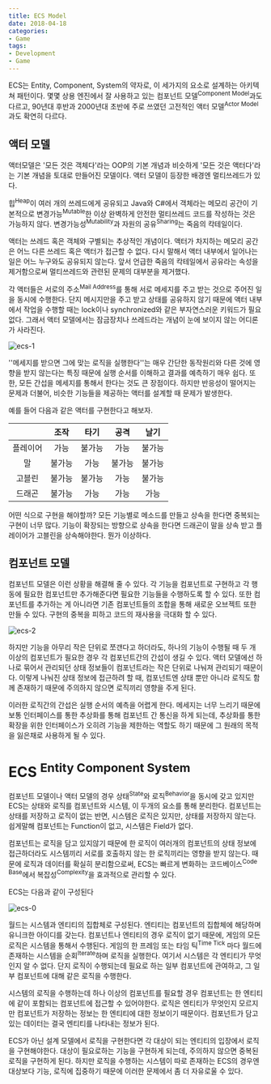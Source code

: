 ```yaml
---
title: ECS Model
date: 2018-04-18
categories:
- Game
tags:
- Development
- Game
---
```


 ECS는 Entity, Component, System의 약자로, 이 세가지의 요소로 설계하는 아키텍쳐 패턴이다. 몇몇 상용 엔진에서 잘 사용하고 있는 컴포넌트 모델<sup>Component Model</sup>과도 다르고, 90년대 후반과 2000년대 초반에 주로 쓰였던 고전적인 액터 모델<sup>Actor Model</sup>과도 확연히 다르다.

## 액터 모델

 액터모델은 '모든 것은 객체다'라는 OOP의 기본 개념과 비슷하게 '모든 것은 액터다'라는 기본 개념을 토대로 만들어진 모델이다. 액터 모델이 등장한 배경엔 멀티쓰레드가 있다. 

 힙<sup>Heap</sup>이 여러 개의 쓰레드에게 공유되고 Java와 C#에서 객체라는 메모리 공간이 기본적으로 변경가능<sup>Mutable</sup>한 이상 완벽하게 안전한 멀티쓰레드 코드를 작성하는 것은 가능하지 않다. 변경가능성<sup>Mutability</sup>과 자원의 공유<sup>Sharing</sup>는 죽음의 칵테일이다.

 액터는 쓰레드 혹은 객체와 구별되는 추상적인 개념이다. 액터가 차지하는 메모리 공간은 어느 다른 쓰레드 혹은 액터가 접근할 수 없다. 다시 말해서 액터 내부에서 일어나는 일은 어느 누구와도 공유되지 않는다. 앞서 언급한 죽음의 칵테일에서 공유라는 속성을 제거함으로써 멀티쓰레드와 관련된 문제의 대부분을 제거했다.

 각 액터들은 서로의 주소<sup>Mail Address</sup>를 통해 서로 메세지를 주고 받는 것으로 주어진 일을 동시에 수행한다. 단지 메시지만을 주고 받고 상태를 공유하지 않기 때문에 액터 내부에서 작업을 수행할 때는 lock이나 synchronized와 같은 부자연스러운 키워드가 필요 없다. 그래서 액터 모델에서는 잠금장치나 쓰레드라는 개념이 눈에 보이지 않는 어디론가 사라진다.

![ecs-1](https://user-images.githubusercontent.com/18159012/39060753-330d52f0-44fd-11e8-9545-f9de67a47a4b.png)

 ''메세지를 받으면 그에 맞는 로직을 실행한다''는 매우 간단한 동작원리와 다른 것에 영향을 받지 않는다는 특징 때문에 실행 순서를 이해하고 결과를 예측하기 매우 쉽다. 또한, 모든 간섭을 메세지를 통해서 한다는 것도 큰 장점이다. 하지만 반응성이 떨어지는 문제과 더불어, 비슷한 기능들을 제공하는 액터를 설계할 때 문제가 발생한다.

 예를 들어 다음과 같은 액터를 구현한다고 해보자.

|          |  조작  |  타기  |  공격  |  날기  |
| :------: | :----: | :----: | :----: | :----: |
| 플레이어 |  가능  | 불가능 |  가능  | 불가능 |
|    말    | 불가능 |  가능  | 불가능 | 불가능 |
|  고블린  | 불가능 | 불가능 |  가능  | 불가능 |
|  드래곤  | 불가능 |  가능  |  가능  |  가능  |

 어떤 식으로 구현을 해야할까? 모든 기능별로 메소드를 만들고 상속을 한다면 중복되는 구현이 너무 많다. 기능이 확장되는 방향으로 상속을 한다면 드래곤이 말을 상속 받고 플레이어가 고블린을 상속해야한다. 뭔가 이상하다.

## 컴포넌트 모델

 컴포넌트 모델은 이런 상황을 해결해 줄 수 있다. 각 기능을 컴포넌트로 구현하고 각 행동에 필요한 컴포넌트만 추가해준다면 필요한 기능들을 수행하도록 할 수 있다. 또한 컴포넌트를 추가하는 게 아니라면 기존 컴포넌트들의 조합을 통해 새로운 오브젝트 또한 만들 수 있다. 구현의 중복을 피하고 코드의 재사용을 극대화 할 수 있다.

![ecs-2](https://user-images.githubusercontent.com/18159012/39060767-3f0d64a0-44fd-11e8-9d11-837b748ca1d7.png)

 하지만 기능을 아무리 작은 단위로 쪼갠다고 하더라도, 하나의 기능이 수행될 때 두 개 이상의 컴포넌트가 필요한 경우 각 컴포넌트간의 간섭이 생길 수 있다. 액터 모델에선 하나로 묶어서 관리되던 상태 정보들이 컴포넌트라는 작은 단위로 나눠져 관리되기 때문이다. 이렇게 나눠진 상태 정보에 접근하려 할 때, 컴포넌트엔 상태 뿐만 아니라 로직도 함께 존재하기 때문에 주의하지 않으면 로직끼리 영향을 주게 된다.

 이러한 로직간의 간섭은 실행 순서의 예측을 어렵게 한다. 메세지는 너무 느리기 때문에 보통 인터페이스를 통한 추상화를 통해 컴포넌트 간 통신을 하게 되는데, 추상화를 통한 확장을 위한 인터페이스가 오히려 기능을 제한하는 역할도 하기 때문에 그 원래의 목적을 잃은채로 사용하게 될 수 있다.

# ECS <sup>Entity Component System</sup>

 컴포넌트 모델이나 액터 모델의 경우 상태<sup>State</sup>와 로직<sup>Behavior</sup>을 동시에 갖고 있지만 ECS는 상태와 로직를 컴포넌트와 시스템, 이 두개의 요소를 통해 분리한다. 컴포넌트는 상태를 저장하고 로직이 없는 반면, 시스템은 로직은 있지만, 상태를 저장하지 않는다. 쉽게말해 컴포넌트는 Function이 없고, 시스템은 Field가 없다.

 컴포넌트는 로직을 담고 있지않기 때문에 한 로직이 여러개의 컴포넌트의 상태 정보에 접근하더라도 시스템끼리 서로를 호출하지 않는 한 로직끼리는 영향을 받지 않는다. 때문에 로직과 데이터를 확실히 분리함으로써, ECS는 빠르게 변화하는 코드베이스<sup>Code Base</sup>에서 복잡성<sup>Complexity</sup>을 효과적으로 관리할 수 있다.

 ECS는 다음과 같이 구성된다

![ecs-0](https://user-images.githubusercontent.com/18159012/38994825-6b792514-4422-11e8-9002-704e68d5ecf1.png)

 월드는 시스템과 엔티티의 집합체로 구성된다. 엔티티는 컴포넌트의 집합체에 해당하며 유니크한 아이디를 갖는다.  컴포넌트나 엔티티의 경우 로직이 없기 때문에, 게임의 모든 로직은 시스템을 통해서 수행된다. 게임의 한 프레임 또는 타임 틱<sup>Time Tick</sup> 마다 월드에 존재하는 시스템을 순회<sup>Iterate</sup>하며 로직을 실행한다. 여기서 시스템은 각 엔티티가 무엇인지 알 수 없다. 단지 로직이 수행되는데 필요로 하는 일부 컴포넌트에 관여하고, 그 일부 컴포넌트에 대해 같은 로직을 수행한다.

 시스템의 로직을 수행하는데 하나 이상의 컴포넌트를 필요할 경우 컴포넌트는 한 엔티티에 같이 포함되는 컴포넌트에 접근할 수 있어야한다. 로직은 엔티티가 무엇인지 모르지만 컴포넌트가 저장하는 정보는 한 엔티티에 대한 정보이기 때문이다. 컴포넌트가 담고 있는 데이터는 결국 엔티티를 나타내는 정보가 된다.

 ECS가 아닌 설계 모델에서 로직을 구현한다면 각 대상이 되는 엔티티의 입장에서 로직을 구현해야한다. 대상이 필요로하는 기능을 구현하게 되는데, 주의하지 않으면 중복된 로직을 구현하게 된다. 하지만 로직을 수행하는 시스템이 따로 존재하는 ECS의 경우엔 대상보다 기능, 로직에 집중하기 때문에 이러한 문제에서 좀 더 자유로울 수 있다.

 